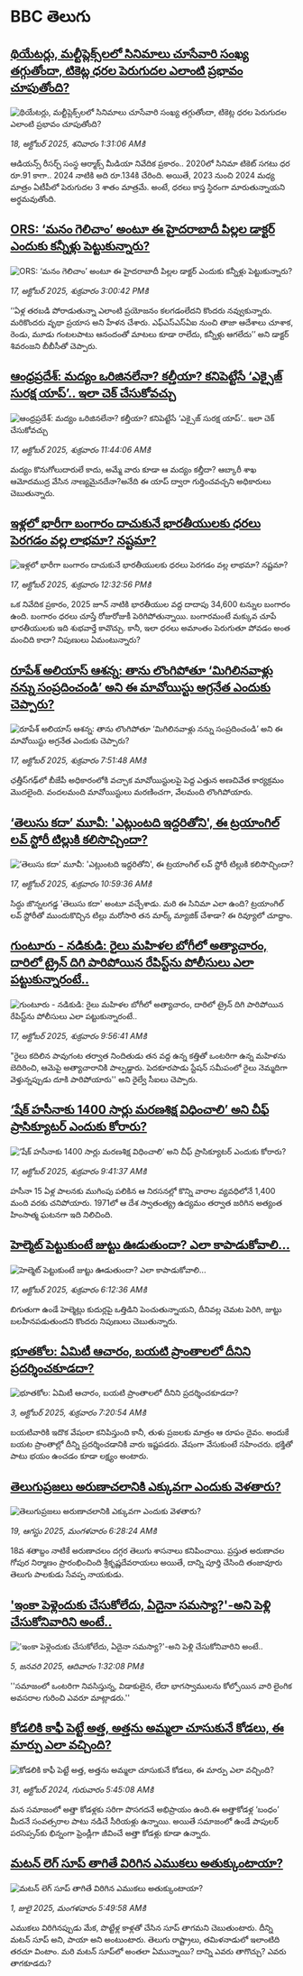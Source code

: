 # BBC తెలుగు## [థియేటర్లు, మల్టీప్లెక్స్‌లలో సినిమాలు చూసేవారి సంఖ్య తగ్గుతోందా, టికెట్ల ధరల పెరుగుదల ఎలాంటి ప్రభావం చూపుతోంది? ](https://www.bbc.com/telugu/articles/c14pl1vg5l1o?at_medium=RSS&at_campaign=rss?at_campaign=githubrss)![థియేటర్లు, మల్టీప్లెక్స్‌లలో సినిమాలు చూసేవారి సంఖ్య తగ్గుతోందా, టికెట్ల ధరల పెరుగుదల ఎలాంటి ప్రభావం చూపుతోంది? ](https://ichef.bbci.co.uk/ace/ws/240/cpsprodpb/589b/live/02c74090-ab63-11f0-8210-51f58cb86203.jpg)_18, అక్టోబర్ 2025, శనివారం 1:31:06 AMకి_ఆడియన్స్ రీసర్చ్ సంస్థ ఆర్మాక్స్ మీడియా నివేదిక ప్రకారం.. 2020లో సినిమా టికెట్ సగటు ధర రూ.91 కాగా.. 2024 నాటికి అది రూ.134కి చేరింది. అయితే, 2023 నుంచి 2024 మధ్య మాత్రం ఏటీపీలో పెరుగుదల 3 శాతం మాత్రమే. అంటే, ధరలు కాస్త స్థిరంగా మారుతున్నాయని అర్థమవుతోంది.## [ORS: ‘మనం గెలిచాం’ అంటూ ఈ హైదరాబాదీ పిల్లల డాక్టర్ ఎందుకు కన్నీళ్లు పెట్టుకున్నారు?](https://www.bbc.com/telugu/articles/c4gpx6ydrpno?at_medium=RSS&at_campaign=rss?at_campaign=githubrss)![ORS: ‘మనం గెలిచాం’ అంటూ ఈ హైదరాబాదీ పిల్లల డాక్టర్ ఎందుకు కన్నీళ్లు పెట్టుకున్నారు?](https://ichef.bbci.co.uk/ace/ws/240/cpsprodpb/66b3/live/9c505690-ab66-11f0-8210-51f58cb86203.jpg)_17, అక్టోబర్ 2025, శుక్రవారం 3:00:42 PMకి_‘‘ఏళ్ల తరబడి పోరాడుతున్నా ఎలాంటి ప్రయోజనం కలగడంలేదని కొందరు నవ్వుకున్నారు. మరికొందరు వృథా ప్రయాస అని హేళన చేశారు. ఎఫ్ఎస్ఎస్ఏఐ నుంచి తాజా ఆదేశాలు చూశాక, రెండు, మూడు గంటలపాటు ఆనందంతో మాటలు కూడా రాలేదు, కన్నీళ్లు ఆగలేదు’’ అని డాక్టర్ శివరంజని బీబీసీతో చెప్పారు.## [ఆంధ్రప్రదేశ్: మద్యం ఒరిజినలేనా? కల్తీయా? కనిపెట్టేసే ‘ఎక్సైజ్‌ సురక్ష యాప్‌’.. ఇలా చెక్ చేసుకోవచ్చు](https://www.bbc.com/telugu/articles/czdr5l2lq1eo?at_medium=RSS&at_campaign=rss?at_campaign=githubrss)![ఆంధ్రప్రదేశ్: మద్యం ఒరిజినలేనా? కల్తీయా? కనిపెట్టేసే ‘ఎక్సైజ్‌ సురక్ష యాప్‌’.. ఇలా చెక్ చేసుకోవచ్చు](https://ichef.bbci.co.uk/ace/ws/240/cpsprodpb/d1db/live/97486070-aa94-11f0-ba75-093eca1ac29b.jpg)_17, అక్టోబర్ 2025, శుక్రవారం 11:44:06 AMకి_మద్యం కొనుగోలుదారులే కాదు, అమ్మే వారు కూడా ఆ మద్యం కల్తీదా? ఆబ్కారీ శాఖ ఆమోదముద్ర వేసిన నాణ్యమైనదేనా?అనేది ఈ యాప్‌ ద్వారా గుర్తించవచ్చని అధికారులు చెబుతున్నారు.## [ఇళ్లలో భారీగా బంగారం దాచుకునే భారతీయులకు ధరలు పెరగడం వల్ల లాభమా? నష్టమా?](https://www.bbc.com/telugu/articles/cge5jg154x0o?at_medium=RSS&at_campaign=rss?at_campaign=githubrss)![ఇళ్లలో భారీగా బంగారం దాచుకునే భారతీయులకు ధరలు పెరగడం వల్ల లాభమా? నష్టమా?](https://ichef.bbci.co.uk/ace/ws/240/cpsprodpb/2f9c/live/facdddc0-aaba-11f0-aa13-0b0479f6f42a.jpg)_17, అక్టోబర్ 2025, శుక్రవారం 12:32:56 PMకి_ఒక నివేదిక ప్రకారం, 2025 జూన్ నాటికి భారతీయుల వద్ద దాదాపు 34,600 టన్నుల బంగారం ఉంది. బంగారం ధరలు చూస్తే రోజురోజుకీ పెరిగిపోతున్నాయి. బంగారమంటే మక్కువ చూపే భారతీయులకు ఇది శుభవార్తే కావొచ్చు. కానీ, ఇలా ధరలు అమాంతం పెరుగుతూ పోవడం అంత మంచిది కాదా? నిపుణులు ఏమంటున్నారు?## [రూపేశ్ అలియాస్ ఆశన్న: తాను లొంగిపోతూ ‘మిగిలినవాళ్లు నన్ను సంప్రదించండి’ అని ఈ మావోయిస్టు అగ్రనేత ఎందుకు చెప్పారు? ](https://www.bbc.com/telugu/articles/cwyn49d0503o?at_medium=RSS&at_campaign=rss?at_campaign=githubrss)![రూపేశ్ అలియాస్ ఆశన్న: తాను లొంగిపోతూ ‘మిగిలినవాళ్లు నన్ను సంప్రదించండి’ అని ఈ మావోయిస్టు అగ్రనేత ఎందుకు చెప్పారు? ](https://ichef.bbci.co.uk/ace/ws/240/cpsprodpb/cbfa/live/48663af0-ab2e-11f0-a94b-bd0a0d9557d9.jpg)_17, అక్టోబర్ 2025, శుక్రవారం 7:51:48 AMకి_ఛత్తీస్‌గఢ్‌లో బీజేపీ అధికారంలోకి వచ్చాక మావోయిస్టులపై పెద్ద ఎత్తున అణచివేత కార్యక్రమం మొదలైంది. వందలమంది మావోయిస్టులు మరణించగా, వేలమంది లొంగిపోయారు.## [‘తెలుసు కదా’ మూవీ: 'ఎట్లుంటది ఇద్దరితోని', ఈ ట్రయాంగిల్ లవ్ స్టోరీ టిల్లుకి కలిసొచ్చిందా?](https://www.bbc.com/telugu/articles/cy8v72j8yz5o?at_medium=RSS&at_campaign=rss?at_campaign=githubrss)![‘తెలుసు కదా’ మూవీ: 'ఎట్లుంటది ఇద్దరితోని', ఈ ట్రయాంగిల్ లవ్ స్టోరీ టిల్లుకి కలిసొచ్చిందా?](https://ichef.bbci.co.uk/ace/ws/240/cpsprodpb/c270/live/5a4f87a0-ab45-11f0-86b3-2dd47a6542fa.jpg)_17, అక్టోబర్ 2025, శుక్రవారం 10:59:36 AMకి_సిద్ధు జొన్న‌లగ‌డ్డ 'తెలుసు క‌దా' అంటూ వచ్చేశాడు. మరి ఈ సినిమా ఎలా ఉంది? ట్రయాంగిల్ లవ్ స్టోరీతో ముందుకొచ్చిన టిల్లు మరోసారి తన మార్క్ మ్యాజిక్ చేశాడా? ఈ రివ్యూలో చూద్దాం.## [గుంటూరు - నడికుడి: రైలు మహిళల బోగీలో అత్యాచారం, దారిలో ట్రైన్ దిగి పారిపోయిన రేపిస్ట్‌‌ను పోలీసులు ఎలా పట్టుకున్నారంటే..](https://www.bbc.com/telugu/articles/ce3k1g1kenwo?at_medium=RSS&at_campaign=rss?at_campaign=githubrss)![గుంటూరు - నడికుడి: రైలు మహిళల బోగీలో అత్యాచారం, దారిలో ట్రైన్ దిగి పారిపోయిన రేపిస్ట్‌‌ను పోలీసులు ఎలా పట్టుకున్నారంటే..](https://ichef.bbci.co.uk/ace/ws/240/cpsprodpb/8246/live/ea6ea580-ab3d-11f0-b2a1-6f537f66f9aa.jpg)_17, అక్టోబర్ 2025, శుక్రవారం 9:56:41 AMకి_"రైలు కదిలిన పావుగంట తర్వాత నిందితుడు తన వద్ద ఉన్న కత్తితో ఒంటరిగా ఉన్న మహిళను బెదిరించి, ఆమెపై అత్యాచారానికి పాల్పడ్డారు. పెదకూరపాడు స్టేషన్‌ సమీపంలో రైలు నెమ్మదిగా వెళ్తున్నప్పుడు దూకి పారిపోయారు'' అని రైల్వే సీఐలు చెప్పారు.## [‘షేక్ హసీనాకు 1400 సార్లు మరణశిక్ష విధించాలి’ అని చీఫ్ ప్రాసిక్యూటర్ ఎందుకు కోరారు?](https://www.bbc.com/telugu/articles/cn8vgjj1vmgo?at_medium=RSS&at_campaign=rss?at_campaign=githubrss)![‘షేక్ హసీనాకు 1400 సార్లు మరణశిక్ష విధించాలి’ అని చీఫ్ ప్రాసిక్యూటర్ ఎందుకు కోరారు?](https://ichef.bbci.co.uk/ace/ws/240/cpsprodpb/b974/live/b92d9630-ab19-11f0-93f3-35cf52b1b510.jpg)_17, అక్టోబర్ 2025, శుక్రవారం 9:41:37 AMకి_హసీనా 15 ఏళ్ల పాలనకు ముగింపు పలికిన ఆ నిరసనల్లో కొన్ని వారాల వ్యవధిలోనే 1,400 మంది వరకు చనిపోయారు. 1971లో ఆ దేశ స్వాతంత్య్ర ఉద్యమం తర్వాత జరిగిన అత్యంత హింసాత్మ ఘటనగా ఇది నిలిచింది.## [హెల్మెట్ పెట్టుకుంటే జుట్టు ఊడుతుందా? ఎలా కాపాడుకోవాలి...](https://www.bbc.com/telugu/articles/c14pln02plro?at_medium=RSS&at_campaign=rss?at_campaign=githubrss)![హెల్మెట్ పెట్టుకుంటే జుట్టు ఊడుతుందా? ఎలా కాపాడుకోవాలి...](https://ichef.bbci.co.uk/ace/ws/240/cpsprodpb/c5f3/live/c9a78360-aa8b-11f0-ba75-093eca1ac29b.jpg)_17, అక్టోబర్ 2025, శుక్రవారం 6:12:36 AMకి_బిగుతుగా ఉండే హెల్మెట్లు కుదుర్లపై ఒత్తిడిని పెంచుతున్నాయని, దీనివల్ల చెమట పెరిగి, జుట్టు బలహీనపడుతుందని కొందరు నిపుణులు చెబుతున్నారు.## [భూతకోల: ఏమిటీ ఆచారం, బయటి ప్రాంతాలలో దీనిని ప్రదర్శించకూడదా?](https://www.bbc.com/telugu/articles/cr5qjnvzg7no?at_medium=RSS&at_campaign=rss?at_campaign=githubrss)![భూతకోల: ఏమిటీ ఆచారం, బయటి ప్రాంతాలలో దీనిని ప్రదర్శించకూడదా?](https://ichef.bbci.co.uk/ace/ws/240/cpsprodpb/c56a/live/c8838e90-9f8f-11f0-b741-177e3e2c2fc7.jpg)_3, అక్టోబర్ 2025, శుక్రవారం 7:20:54 AMకి_బయటివారికి ఇదొక వేషంలా కనిపిస్తుంది కానీ, తుళు ప్రజలకు మాత్రం ఆ రూపం దైవం. అందుకే బయట ప్రాంతాల్లో దీన్ని ప్రదర్శించడానికి వారు ఇష్టపడరు. వేషంగా వేసుకుంటే సహించరు. భక్తితో పాటు భయం ఉంచడం కూడా లక్ష్యం అంటారు.## [తెలుగుప్రజలు అరుణాచలానికి ఎక్కువగా ఎందుకు వెళతారు?](https://www.bbc.com/telugu/articles/c8jp32zrzxpo?at_medium=RSS&at_campaign=rss?at_campaign=githubrss)![తెలుగుప్రజలు అరుణాచలానికి ఎక్కువగా ఎందుకు వెళతారు?](https://ichef.bbci.co.uk/ace/ws/240/cpsprodpb/cf2d/live/01932bf0-7d85-11f0-98a0-956f61945264.jpg)_19, ఆగస్టు 2025, మంగళవారం 6:28:24 AMకి_18వ శతాబ్దం నాటికే అరుణాచలం దగ్గర తెలుగు శాసనాలు కనిపించాయి. ప్రస్తుత అరుణాచల గోపుర నిర్మాణం ప్రారంభించింది శ్రీకృష్ణదేవరాయలు అయితే, దాన్ని పూర్తి చేసింది తంజావూరు తెలుగు పాలకుడు సేవప్ప నాయకుడు.## ['ఇంకా పెళ్లెందుకు చేసుకోలేదు, ఏదైనా సమస్యా?'-అని పెళ్లి చేసుకోనివారిని అంటే..](https://www.bbc.com/telugu/articles/cgq1w3lz7yyo?at_medium=RSS&at_campaign=rss?at_campaign=githubrss)!['ఇంకా పెళ్లెందుకు చేసుకోలేదు, ఏదైనా సమస్యా?'-అని పెళ్లి చేసుకోనివారిని అంటే..](https://ichef.bbci.co.uk/ace/ws/240/cpsprodpb/f6de/live/72c94a60-cb3e-11ef-87df-d575b9a434a4.jpg)_5, జనవరి 2025, ఆదివారం 1:32:08 PMకి_''సమాజంలో ఒంటరిగా నివసిస్తున్న, విడాకులైన, లేదా భాగస్వాములను కోల్పోయిన వారి లైంగిక అవసరాల గురించి ఎవరూ మాట్లాడరు.''## [కోడలికి కాఫీ పెట్టే అత్త, అత్తను అమ్మలా చూసుకునే కోడలు, ఈ మార్పు ఎలా వచ్చింది?](https://www.bbc.com/telugu/articles/c1l41zl8el2o?at_medium=RSS&at_campaign=rss?at_campaign=githubrss)![కోడలికి కాఫీ పెట్టే అత్త, అత్తను అమ్మలా చూసుకునే కోడలు, ఈ మార్పు ఎలా వచ్చింది?](https://ichef.bbci.co.uk/ace/ws/240/cpsprodpb/2b61/live/9176a6d0-8b0e-11ef-a81b-b1eda9741da3.jpg)_31, అక్టోబర్ 2024, గురువారం 5:45:08 AMకి_మన సమాజంలో అత్తా కోడళ్లకు సరిగా పొసగదనే అభిప్రాయం ఉంది.ఈ అత్తాకోడళ్ల ‘బంధం’ మీదనే సంవత్సరాల పాటు నడిచే సీరియళ్లు ఉన్నాయి. అయితే సమాజంలో ఉండే పాపులర్ పరసెప్సన్‌కు భిన్నంగా ఫ్రెండ్లీగా జీవించే అత్తా కోడళ్లు కూడా ఉన్నారు.## [మటన్ లెగ్ సూప్ తాగితే విరిగిన ఎముకలు అతుక్కుంటాయా?](https://www.bbc.com/telugu/articles/c0l4g92j8kzo?at_medium=RSS&at_campaign=rss?at_campaign=githubrss)![మటన్ లెగ్ సూప్ తాగితే విరిగిన ఎముకలు అతుక్కుంటాయా?](https://ichef.bbci.co.uk/ace/ws/240/cpsprodpb/b31e/live/cce532c0-6d41-11f0-9462-bb509dc78127.jpg)_1, జులై 2025, మంగళవారం 5:49:58 AMకి_ఎముకలు విరిగినప్పుడు మేక, పొట్టేళ్ల కాళ్లతో చేసిన సూప్ తాగమని చెబుతుంటారు. దీన్ని మటన్ సూప్ అని, పాయా అని అంటుంటారు. తెలుగు రాష్ట్రాలు, తమిళనాడులో ఇలాంటిది తరచూ వింటాం. మరి మటన్ సూప్‌లో అంతలా ఏమున్నాయి? దాన్ని ఎవరు తాగొచ్చు? ఎవరు తాగకూడదు?